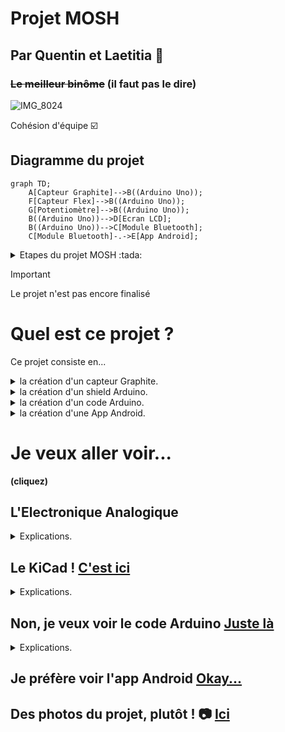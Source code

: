 # Projet MOSH
## Par Quentin et Laetitia 🥇
### ~~Le meilleur binôme~~ (il faut pas le dire) 

![IMG_8024](https://github.com/MOSH-Insa-Toulouse/2023-2024-LEROI-FABRE/assets/159795025/75c8a517-8a90-4ea4-baef-abd0838ea5a8)

Cohésion d'équipe ☑️
## Diagramme du projet
```mermaid
graph TD;
    A[Capteur Graphite]-->B((Arduino Uno));
    F[Capteur Flex]-->B((Arduino Uno));
    G[Potentiomètre]-->B((Arduino Uno));
    B((Arduino Uno))-->D[Ecran LCD];
    B((Arduino Uno))-->C[Module Bluetooth];
    C[Module Bluetooth]-.->E[App Android];

```

<details>
<summary>  Etapes du projet MOSH :tada:  </summary>
  
  - [x] Attribution des inputs de l'arduino aux différents capteurs
  - [x] Schématique KiCad  
  - [x] Routage KiCad
  - [x] Impression du cricuit
  - [x] Percage
  - [ ] Montage des capteurs sur le circuit imprimé
  - [ ] Code Arduino
  - [ ] App Android
  - [ ] Création du banc de test
  - [ ] Création de la datasheet
        
</details>

> [!IMPORTANT]
  > Le projet n'est pas encore finalisé

# Quel est ce projet ?

Ce projet consiste en...

<details>
<summary> la création d'un capteur Graphite. </summary>
Un capteur graphite, c'est tout simplement un morceau de papier où l'on colorie une zone à l'aide d'un crayon à papier. Il permet de mesurer des variations de résistance lorqu'on le déforme. Voici la forme de capteur que nous utilisons : (insérer la photo).
</details>

<details>
<summary> la création d'un shield Arduino. </summary>
Cela permet d'effectuer les acquisitions des données envoyées par notre capteur (des variations de tensions que nous pouvons traduire en résistance !). 
Nous y implémenterons également un capteur Flex dont voici la datasheet : (insérer la datasheet), un écran LCD pour afficher les données du capteur graphite ou du capteur flex, un potentiomètre qui permettra à l'utilisateur de naviguer dans un menu qui permet d'afficher les données du capteur graphite ou du capteur flex, un potentiomètre numérique qui permettra d'ajuster une résistance pour la maniulation des données du capteur graphite,... 

Pour cela, il nous faut créer le shield sous KiCad, le faire imprimer, percer le trous, et y monter nos capteurs.
</details>

<details>
<summary> la création d'un code Arduino. </summary>
Le code permettra de commander le microcontrôleur Arduino Uno : gestion des données, commnication Bluetooth (voir App android), choix de la résistance du potentiomètre numérique, affichage sur l'écran LCD...
</details>

<details>
<summary> la création d'une App Android. </summary>
Notre projet s'accompagne également d'une App Android : grâce à la communication Bluetooth, nous pouvons afficher sur un smartphone des graphiques des données enregistrées par nos deux capteurs. Nous créons l'app sur MIT App Inventor (insérer le lien).
</details>

# Je veux aller voir...
 __(cliquez)__ 

## L'Electronique Analogique 
<details>
<summary> Explications. </summary>
    
Vous trouverez dans ce dossier le circuit analogique du capteur graphite. Il y a un amplificateur transimpédance et un filtre qui permettent d'obtenir un signal utilisable. En effet, le signal délivré par le capteur sans ce circuit est trop faible : il a un courant moyen de 100nA, donc il faudrait un microcontrôleur très précis pour pouvoir détecter des variations sur ce signal. C'est pourquoi nous l'amplifions. 

Les filtres sont nécessaires afin d'élminer les fréquences 50Hz dans lesquelles nos environnements sont baignés (à cause du réseau électrique), et d'autres fréquences parasites.

Voici un schéma, qui est une capture d'écran de nos simulations LTSpice : 

(insérer photo avec rectangles)

Les parties qui servent à filtrer sont dans les rectangles :
- le rectangle vert, avec une capacité de 100n, sert à filtrer le signal d'entrée. C'est un filtre passe-bas. Sa fréquence de transition est d'envirion 159Hz (formule f=1/(2*pi*R*C)). Il permet donc d'éliminer le bruit qui pourrait naître à l'entrée du circuit.
- le rectangle violet a une fonction similaire : c'est un filtre passe-bas, qui permet de filtrer le bruit en sortie, de fréquence de transition de 1591Hz.
- le rectangle rouge entoure le filtre passe-bas qui permet de filtrer le bruit environnant à 50Hz.

Le reste du circuit permet de réaliser l'amplifictation du signal. 

</details>

## Le KiCad ! [C'est ici](https://github.com/MOSH-Insa-Toulouse/2023-2024-LEROI-FABRE/tree/main/KiCad)

<details>
<summary> Explications. </summary>
    
Nous avons créé des empreintes KiCad pour notre capteur graphite, et pour les éléments qui ne sont pas déjà disponibles dans a librairie intégrée KiCad. Vous pouvez les retrouver dans le dossier KiCad. 

Nous avons ces contraintes pour la fabrication de nos shields : 
- largeur de routage de 0.5mm minimum.
- largeur de 0.5mm minimum entre différents routages afin d'assurer l'isolation électrique.
- nous avons élargi les pads du module bluetooth, de l'encodeur rotatoire, de l'écran OLED et des connecteurs du header à 2*2.54 (oval).
- vias de 0.8mm, cercle de 2.54mm.

Cela assure le fonctionnement du shield, et nous permet de percer les vias facilement.

</details>


## Non, je veux voir le code Arduino [Juste là](https://github.com/MOSH-Insa-Toulouse/2023-2024-LEROI-FABRE/tree/main/Arduino%20V2/projet_capteur) 

<details>
<summary> Explications. </summary>

Ce code a toutes ces fonctionalités :
- gère l'affichage sur l'écran OLED via une fonction.
- l'interruption DoEncodeur est réalisée à chaque fois que quelqu'un tourne l'encodeur rotatoire : l'utilisateur tourne l'encodeur, et au prochain tick de clock, linterruption sera réalisée. Elle permet d'ajouter +1 à la valeur que compte l'encodeur. Celui-ci sert à gérer le menu de l'écran OLED. Le principe est que lorsque nous tournons l'encodeur, c'est pour changer l'affichage de l'écran. Ainsi, si la valeur comptée par l'encodeur est paire nous aurons un afichage (capteur Flex), et s'il est impair, nous aurons un autre affichage (capteur graphite).
- la communication Bluetooth : nosu envoyons les données du capteur graphite ou du capteur flex à une application MIT via bluetooth. Si le module bluetooth recoit 1 de la part de l'application, c'est que l'utilisateur a appuyé sur le bouton "capteur flex". S'il recoit 2, c'est que l'utilisateur a appuyé sur "capteur graphite" dans l'app.
- la modification de la résistance du potentiomètre numérique : cela permet de calibrer le signal renvoyé par le capteur graphite.

  </details>

## Je préfère voir l'app Android [Okay...](https://github.com/MOSH-Insa-Toulouse/2023-2024-LEROI-FABRE/tree/main/App%20Android)

## Des photos du projet, plutôt ! 📷 [Ici](https://github.com/MOSH-Insa-Toulouse/2023-2024-LEROI-FABRE/tree/main/Images)

